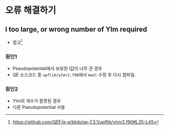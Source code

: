 # 오류 해결하기
## l too large, or wrong number of Ylm required
* 참고[^1]
### 원인1
* Pseudopotential에서 보유한 l값이 너무 큰 경우
* QE 소스코드 중 `upflib/ylmr2.f90`에서 `maxl` 수정 후 다시 컴파일.
### 원인2
* Ylm의 개수가 잘못된 경우
* 다른 Pseudopotential 사용


[^1]: https://github.com/QEF/q-e/blob/qe-7.3.1/upflib/ylmr2.f90#L35-L45